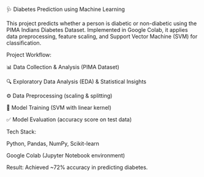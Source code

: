 🩺 Diabetes Prediction using Machine Learning

This project predicts whether a person is diabetic or non-diabetic using the PIMA Indians Diabetes Dataset. Implemented in Google Colab, it applies data preprocessing, feature scaling, and Support Vector Machine (SVM) for classification.

Project Workflow:

📊 Data Collection & Analysis (PIMA Dataset)

🔍 Exploratory Data Analysis (EDA) & Statistical Insights

⚙️ Data Preprocessing (scaling & splitting)

🤖 Model Training (SVM with linear kernel)

✅ Model Evaluation (accuracy score on test data)

Tech Stack:

Python, Pandas, NumPy, Scikit-learn

Google Colab (Jupyter Notebook environment)

Result:
Achieved ~72% accuracy in predicting diabetes.
